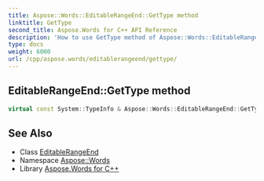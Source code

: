 ```yaml
---
title: Aspose::Words::EditableRangeEnd::GetType method
linktitle: GetType
second_title: Aspose.Words for C++ API Reference
description: 'How to use GetType method of Aspose::Words::EditableRangeEnd class in C++.'
type: docs
weight: 6000
url: /cpp/aspose.words/editablerangeend/gettype/
---
```

## EditableRangeEnd::GetType method




```cpp
virtual const System::TypeInfo & Aspose::Words::EditableRangeEnd::GetType() const override
```

## See Also

* Class [EditableRangeEnd](../)
* Namespace [Aspose::Words](../../)
* Library [Aspose.Words for C++](../../../)
